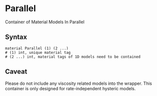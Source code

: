 # Parallel

Container of Material Models In Parallel

## Syntax

```
material Parallel (1) (2 ...)
# (1) int, unique material tag
# (2 ...) int, material tags of 1D models need to be contained
```

## Caveat

Please do not include any viscosity related models into the wrapper. This container is only designed for rate-independent hysteric models.
